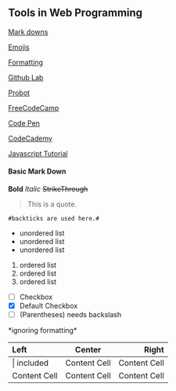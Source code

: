 ## Tools in Web Programming

[Mark downs](https://help.github.com/categories/writing-on-github/)

[Emojis](https://gist.github.com/rxaviers/7360908)

[Formatting](https://help.github.com/articles/basic-writing-and-formatting-syntax/)

[Github Lab](https://lab.github.com/courses)

[Probot](https://probot.github.io/)

[FreeCodeCamp](https://www.freecodecamp.org/)

[Code Pen](https://codepen.io/msforbes09/)

[CodeCademy](https://www.codecademy.com)

[Javascript Tutorial](https://developer.mozilla.org/en-US/docs/Web/JavaScript)

#### Basic Mark Down

**Bold** *Italic* ~~StrikeThrough~~
> This is a quote.

` #backticks are used here.# `

- unordered list
- unordered list
- unordered list

1. ordered list
1. ordered list
1. ordered list

- [ ] Checkbox
- [x] Default Checkbox
- [ ] \(Parentheses) needs backslash

\*ignoring formatting*

| Left  | Center | Right |
| :------------ | :-------------: | -------------: |
| \| included  | Content Cell  | Content Cell  |
| Content Cell  | Content Cell  | Content Cell  |
